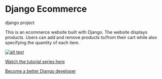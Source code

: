 # Django Ecommerce
django project

This is an ecommerce website built with Django. The website displays products. Users can add and remove products to/from their cart while also specifying the quantity of each item.

[![alt text](https://github.com/justdjango/django-ecommerce/blob/master/thumbnail.png "Logo")](https://youtu.be/z4USlooVXG0)

[Watch the tutorial series here](https://youtu.be/z4USlooVXG0)

[Become a better Django developer](https://www.justdjango.com)
